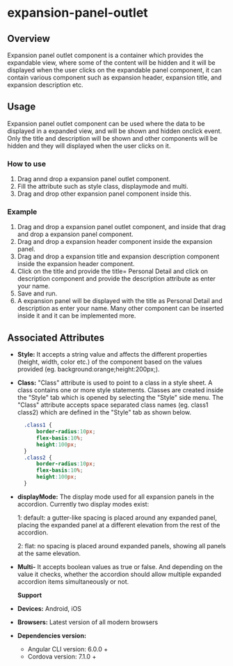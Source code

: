 # expansion-panel-outlet

## Overview

Expansion panel outlet component is a container which provides the expandable view, where some of the content will be hidden and it will be displayed when the user clicks on the expandable panel component, it can contain various component such as expansion header, expansion title, and expansion description etc.

## Usage

Expansion panel outlet component can be used where the data to be displayed in a expanded view, and will be shown and hidden onclick event. Only the title and description will be shown and other components will be hidden and they will displayed when the user clicks on it.

### How to use

1. Drag annd drop a expansion panel outlet component.
2. Fill the attribute such as style class, displaymode and multi.
3. Drag and drop other expansion panel component inside this.

### Example

1. Drag and drop a expansion panel outlet component, and inside that drag and drop a expansion panel component.
2. Drag and drop a expansion header component inside the expansion panel.
3. Drag and drop a expansion title and expansion description component inside the expansion header component.
4. Click on the title and provide the title= Personal Detail and click on description component and provide the description attribute as enter your name.
5. Save and run.
6. A expansion panel will be displayed with the title as Personal Detail and description as enter your name. Many other component can be inserted inside it and it can be implemented more.

## Associated Attributes

* **Style:** It accepts a string value and affects the different properties \(height, width, color etc.\) of the component based on the values provided \(eg. background:orange;height:200px;\).
* **Class:** "Class" attribute is used to point to a class in a style sheet. A class contains one or more style statements. Classes are created inside the "Style" tab which is opened by selecting the "Style" side menu. The "Class" attribute accepts space separated class names \(eg. class1 class2\) which are defined in the "Style" tab as shown below.

  ```css
    .class1 {
        border-radius:10px;
        flex-basis:10%;
        height:100px;
    }
    .class2 {
        border-radius:10px;
        flex-basis:10%;
        height:100px;
    }
  ```

* **displayMode:** The display mode used for all expansion panels in the accordion. Currently two display modes exist:  

  1: default: a gutter-like spacing is placed around any expanded panel, placing the expanded panel at a different elevation from the rest of the accordion.  

  2: flat: no spacing is placed around expanded panels, showing all panels at the same elevation.

* **Multi-** It accepts boolean values as true or false. And depending on the value it checks, whether the accordion should allow multiple expanded accordion items simultaneously or not.

  **Support**

* **Devices:** Android, iOS
* **Browsers:**  Latest version of all modern browsers
* **Dependencies version:** 
  * Angular CLI version: 6.0.0 + 
  * Cordova version: 7.1.0 + 

